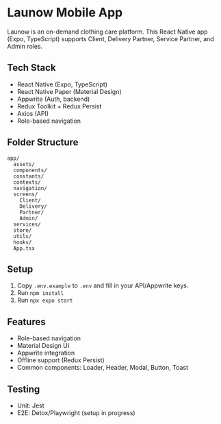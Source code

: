 # Launow Mobile App

Launow is an on-demand clothing care platform. This React Native app (Expo, TypeScript) supports Client, Delivery Partner, Service Partner, and Admin roles.

## Tech Stack
- React Native (Expo, TypeScript)
- React Native Paper (Material Design)
- Appwrite (Auth, backend)
- Redux Toolkit + Redux Persist
- Axios (API)
- Role-based navigation

## Folder Structure
```
app/
  assets/
  components/
  constants/
  contexts/
  navigation/
  screens/
    Client/
    Delivery/
    Partner/
    Admin/
  services/
  store/
  utils/
  hooks/
  App.tsx
```

## Setup
1. Copy `.env.example` to `.env` and fill in your API/Appwrite keys.
2. Run `npm install`
3. Run `npx expo start`

## Features
- Role-based navigation
- Material Design UI
- Appwrite integration
- Offline support (Redux Persist)
- Common components: Loader, Header, Modal, Button, Toast

## Testing
- Unit: Jest
- E2E: Detox/Playwright (setup in progress) 